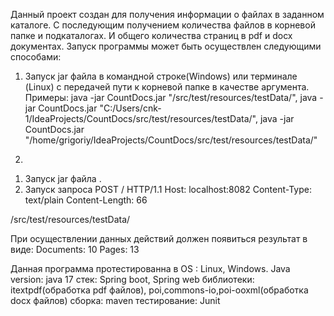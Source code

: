 Данный проект создан для получения информации о файлах в заданном каталоге. С последующим получением количества файлов в корневой папке и подкаталогах. 
И общего количества страниц в pdf и docx документах.
Запуск программы может быть осуществлен следующими способами:

1) Запуск jar файла в командной строке(Windows) или терминале (Linux) с передачей пути к корневой папке в качестве аргумента.
Примеры:
java -jar CountDocs.jar "/src/test/resources/testData/",
java -jar CountDocs.jar "C:/Users/cnk-1/IdeaProjects/CountDocs/src/test/resources/testData/",
java -jar CountDocs.jar "/home/grigoriy/IdeaProjects/CountDocs/src/test/resources/testData/"

2) 
1. Запуск jar файла .
2. Запуск запроса 
  POST / HTTP/1.1
   Host: localhost:8082
   Content-Type: text/plain
   Content-Length: 66

/src/test/resources/testData/

При осуществлении данных действий должен появиться результат в виде:
Documents: 10
Pages: 13


Данная программа протестированна в ОS : Linux, Windows.
Java version: java 17
стек: Spring boot, Spring web
библиотеки: itextpdf(обработка pdf файлов),  poi,commons-io,poi-ooxml(обработка docx файлов)
сборка: maven
тестирование: Junit
